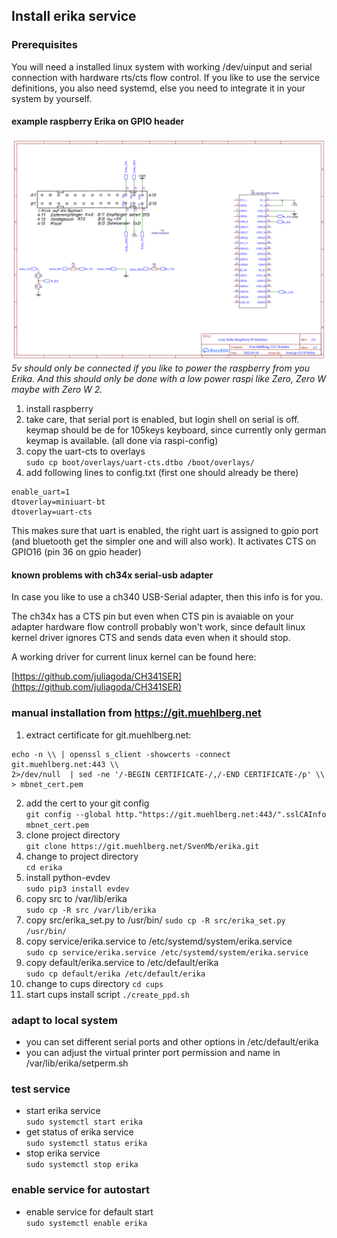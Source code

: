 ## Install erika service

### Prerequisites

You will need a installed linux system with working /dev/uinput and serial
connection with hardware rts/cts flow control.
If you like to use the service definitions, you also need systemd, else 
you need to integrate it in your system by yourself.

#### example raspberry Erika on GPIO header

![Erika2raspberry](./S3004_lazy_con.png)
*5v should only be connected if you like to power the raspberry from you Erika. And this should only be done with a low power raspi like Zero, Zero W maybe with Zero W 2.* 

1. install raspberry
2. take care, that serial port is enabled, but login shell on serial is off. keymap should be de for 105keys keyboard, since currently only german keymap is available. 
(all done via raspi-config)
3. copy the uart-cts to overlays  
`sudo cp boot/overlays/uart-cts.dtbo /boot/overlays/`  
4. add following lines to config.txt (first one should already be there)
```
enable_uart=1
dtoverlay=miniuart-bt
dtoverlay=uart-cts
```
This makes sure that uart is enabled, the right uart is assigned to gpio port (and bluetooth get the simpler one and will also work).
It activates CTS on GPIO16 (pin 36 on gpio header)

#### known problems with ch34x serial-usb adapter

In case you like to use a ch340 USB-Serial adapter, then this info is for you.

The ch34x has a CTS pin but even when CTS pin is avaiable on your adapter hardware flow controll probably won't work, since default linux kernel driver ignores CTS and sends data even when it should stop.

A working driver for current linux kernel can be found here:

[https://github.com/juliagoda/CH341SER](https://github.com/juliagoda/CH341SER)

### manual installation from https://git.muehlberg.net

1. extract certificate for git.muehlberg.net:  
```
echo -n \\ | openssl s_client -showcerts -connect git.muehlberg.net:443 \\
2>/dev/null  | sed -ne '/-BEGIN CERTIFICATE-/,/-END CERTIFICATE-/p' \\
> mbnet_cert.pem
```
2. add the cert to your git config  
`git config --global http."https://git.muehlberg.net:443/".sslCAInfo mbnet_cert.pem`
3. clone project directory  
`git clone https://git.muehlberg.net/SvenMb/erika.git`
4. change to project directory  
`cd erika`
5.  install python-evdev  
`sudo pip3 install evdev`
6.  copy src to /var/lib/erika  
`sudo cp -R src /var/lib/erika`
7.  copy src/erika_set.py to /usr/bin/
`sudo cp -R src/erika_set.py /usr/bin/`
8. copy service/erika.service to /etc/systemd/system/erika.service  
`sudo cp service/erika.service /etc/systemd/system/erika.service`
9. copy default/erika.service to /etc/default/erika  
`sudo cp default/erika /etc/default/erika`
10. change to cups directory
`cd cups`
11. start cups install script
`./create_ppd.sh`

### adapt to local system

* you can set different serial ports and other options in /etc/default/erika
* you can adjust the virtual printer port permission and name in /var/lib/erika/setperm.sh

### test service

* start erika service  
  `sudo systemctl start erika`
* get status of erika service  
  `sudo systemctl status erika`
* stop erika service  
 `sudo systemctl stop erika`

### enable service for autostart 

* enable service for default start  
  `sudo systemctl enable erika`
